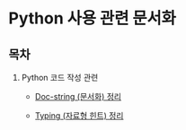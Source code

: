 # Python 사용 관련 문서화

## 목차
1. Python 코드 작성 관련

    - [Doc-string (문서화) 정리](./doc_string.md)

    - [Typing (자료형 힌트) 정리](./typing.md)